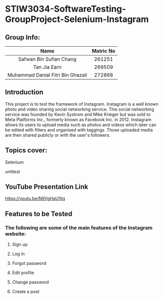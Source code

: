 # STIW3034-SoftwareTesting-GroupProject-Selenium-Instagram

## Group Info:

|Name| Matric No |
| :---: | :---: | 
|Safwan Bin Sufian Chang|  261251|
|Tan Jia Earn|  269509   |  
|Muhammad Danial Fitri Bin Ghazali|  272868|

## Introduction
This project is to test the framework of Instagram. Instagram is a well known photo and video sharing social networking service. This social networking service was founded by Kevin Systrom and Mike Krieger but was sold to Meta Platforms Inc., formerly known as Facebook Inc. in 2012. Instagram allows its users  to upload media such as photos and videos which later can be edited with filters and organised with taggings. Those uploaded media are then shared publicly or with the user's followers.

## Topics cover:
Selenium

unittest

## YouTube Presentation Link
https://youtu.be/N9VgHaU1Ijg

## Features to be Tested 
### The following are some of the main features of the Instagram website:
1. Sign up

2. Log in

3. Forgot password

4. Edit profile

5. Change password

6. Create a post 

